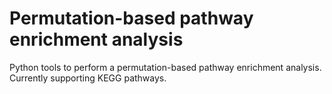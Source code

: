 # Permutation-based pathway enrichment analysis

Python tools to perform a permutation-based pathway enrichment analysis. Currently supporting KEGG pathways.
